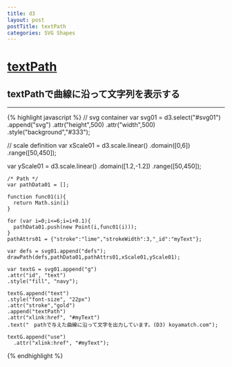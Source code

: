 ```yaml
---
title: d3
layout: post
postTitle: textPath
categories: SVG Shapes
---
```


#   <a href="https://github.com/koyamatc/d3draw/">textPath</a>

##  textPathで曲線に沿って文字列を表示する
    
-------    

<div id="svg01"></div>
{% highlight javascript %}
 // svg container 
 var svg01 = d3.select("#svg01") 
              .append("svg")  
              .attr("height",500)
              .attr("width",500)
              .style("background","#333");

   
  // scale definition
  var xScale01 = d3.scale.linear()
                      .domain([0,6])
                      .range([50,450]);
  
  var yScale01 = d3.scale.linear()
                      .domain([1.2,-1.2])
                      .range([50,450]);           

    /* Path */
    var pathData01 = [];

    function func01(i){
      return Math.sin(i)
    } 
    
    for (var i=0;i<=6;i=i+0.1){
      pathData01.push(new Point(i,func01(i)));
    }
    pathAttrs01 = {"stroke":"lime","strokeWidth":3,"_id":"myText"};

    var defs = svg01.append("defs");
    drawPath(defs,pathData01,pathAttrs01,xScale01,yScale01);
    
    var textG = svg01.append("g")
    .attr("id", "text")
    .style("fill", "navy");

    textG.append("text")
    .style("font-size", "22px")
    .attr("stroke","gold")
    .append("textPath")
    .attr("xlink:href", "#myText")
    .text("　pathで与えた曲線に沿って文字を出力しています。(D3) koyamatch.com");

    textG.append("use")
      .attr("xlink:href", "#myText");

{% endhighlight %}


<script src="http://d3js.org/d3.v3.min.js"></script>
<script type="text/javascript" src="http://cdn.mathjax.org/mathjax/latest/MathJax.js?config=TeX-AMS-MML_HTMLorMML"></script>

<script src="{{site.url}}/js/d3draws.js" charset="utf-8"></script>

<script type="text/javascript">

 // svg container 
 var svg01 = d3.select("#svg01") 
              .append("svg")  
              .attr("height",500)
              .attr("width",500)
              .style("background","#333");

   
  // scale definition
  var xScale01 = d3.scale.linear()
                      .domain([0,6])
                      .range([50,500]);
  
  var yScale01 = d3.scale.linear()
                      .domain([1.2,-1.2])
                      .range([50,500]);           

    /* Path */
    var pathData01 = [];

    function func01(i){
      return Math.sin(i)
    } 
    
    for (var i=0;i<=6;i=i+0.1){
      pathData01.push(new Point(i,func01(i)));
    }
    pathAttrs01 = {"stroke":"lime","strokeWidth":3,"_id":"myText"};
    var defs = svg01.append("defs");
    drawPath(defs,pathData01,pathAttrs01,xScale01,yScale01);
    
    var textG = svg01.append("g")
    .attr("id", "text")
    .style("fill", "navy");

    textG.append("text")
    .style("font-size", "22px")
    .attr("stroke","gold")
    .append("textPath")
    .attr("xlink:href", "#myText")
    .text("　pathで与えた曲線に沿って文字を出力しています。(D3) koyamatch.com");

    textG.append("use")
      .attr("xlink:href", "#myText");
//      .style("stroke", "gold")
//      .style("fill", "none");

</script>
